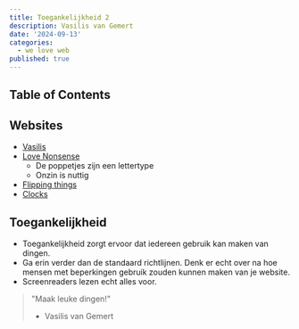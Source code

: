 ```yaml
---
title: Toegankelijkheid 2
description: Vasilis van Gemert
date: '2024-09-13'
categories:
  - we love web
published: true
---
```


## Table of Contents

## Websites

- [Vasilis](https://vasilis.nl)
- [Love Nonsense](https://lovenonsense.com)
  - De poppetjes zijn een lettertype
  - Onzin is nuttig
- [Flipping things](https://vasilis.nl/flipping-things)
- [Clocks](https://vasilis.nl/clocks)

## Toegankelijkheid

- Toegankelijkheid zorgt ervoor dat iedereen gebruik kan maken van dingen.
- Ga erin verder dan de standaard richtlijnen. Denk er echt over na hoe mensen met beperkingen gebruik zouden kunnen maken van je website.
- Screenreaders lezen echt alles voor.

> "Maak leuke dingen!"
>
> - Vasilis van Gemert

